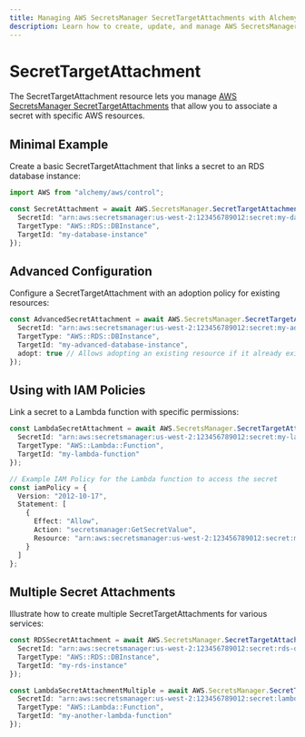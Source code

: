 ```yaml
---
title: Managing AWS SecretsManager SecretTargetAttachments with Alchemy
description: Learn how to create, update, and manage AWS SecretsManager SecretTargetAttachments using Alchemy Cloud Control.
---
```


# SecretTargetAttachment

The SecretTargetAttachment resource lets you manage [AWS SecretsManager SecretTargetAttachments](https://docs.aws.amazon.com/secretsmanager/latest/userguide/) that allow you to associate a secret with specific AWS resources.

## Minimal Example

Create a basic SecretTargetAttachment that links a secret to an RDS database instance:

```ts
import AWS from "alchemy/aws/control";

const SecretAttachment = await AWS.SecretsManager.SecretTargetAttachment("MySecretAttachment", {
  SecretId: "arn:aws:secretsmanager:us-west-2:123456789012:secret:my-database-secret",
  TargetType: "AWS::RDS::DBInstance",
  TargetId: "my-database-instance"
});
```

## Advanced Configuration

Configure a SecretTargetAttachment with an adoption policy for existing resources:

```ts
const AdvancedSecretAttachment = await AWS.SecretsManager.SecretTargetAttachment("AdvancedSecretAttachment", {
  SecretId: "arn:aws:secretsmanager:us-west-2:123456789012:secret:my-advanced-secret",
  TargetType: "AWS::RDS::DBInstance",
  TargetId: "my-advanced-database-instance",
  adopt: true // Allows adopting an existing resource if it already exists
});
```

## Using with IAM Policies

Link a secret to a Lambda function with specific permissions:

```ts
const LambdaSecretAttachment = await AWS.SecretsManager.SecretTargetAttachment("LambdaSecretAttachment", {
  SecretId: "arn:aws:secretsmanager:us-west-2:123456789012:secret:my-lambda-secret",
  TargetType: "AWS::Lambda::Function",
  TargetId: "my-lambda-function"
});

// Example IAM Policy for the Lambda function to access the secret
const iamPolicy = {
  Version: "2012-10-17",
  Statement: [
    {
      Effect: "Allow",
      Action: "secretsmanager:GetSecretValue",
      Resource: "arn:aws:secretsmanager:us-west-2:123456789012:secret:my-lambda-secret"
    }
  ]
};
```

## Multiple Secret Attachments

Illustrate how to create multiple SecretTargetAttachments for various services:

```ts
const RDSSecretAttachment = await AWS.SecretsManager.SecretTargetAttachment("RDSSecretAttachment", {
  SecretId: "arn:aws:secretsmanager:us-west-2:123456789012:secret:rds-database-secret",
  TargetType: "AWS::RDS::DBInstance",
  TargetId: "my-rds-instance"
});

const LambdaSecretAttachmentMultiple = await AWS.SecretsManager.SecretTargetAttachment("LambdaSecretAttachmentMultiple", {
  SecretId: "arn:aws:secretsmanager:us-west-2:123456789012:secret:lambda-database-secret",
  TargetType: "AWS::Lambda::Function",
  TargetId: "my-another-lambda-function"
});
```
